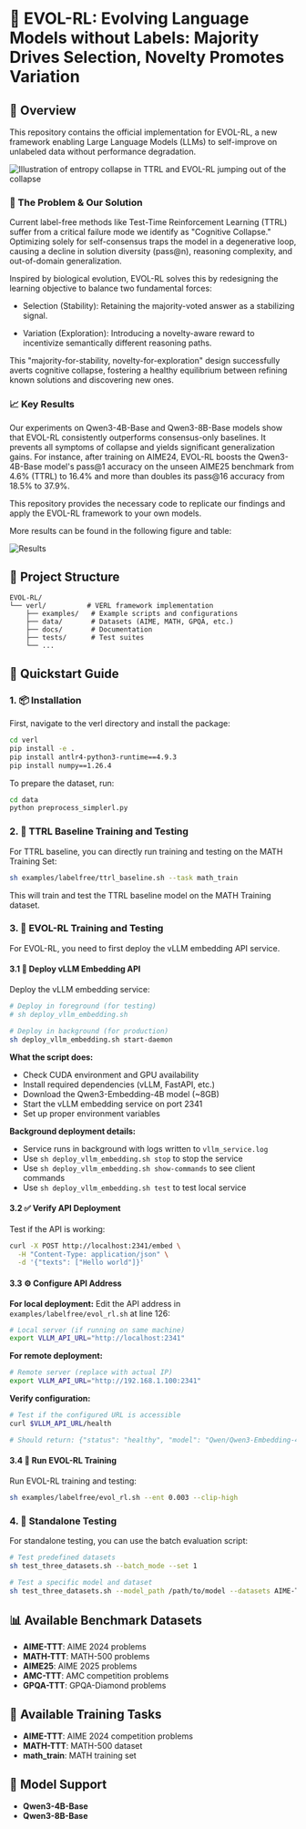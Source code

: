 # 🧬 EVOL-RL: Evolving Language Models without Labels: Majority Drives Selection, Novelty Promotes Variation

## 🧭 Overview

This repository contains the official implementation for EVOL-RL, a new framework enabling Large Language Models (LLMs) to self-improve on unlabeled data without performance degradation.

![Illustration of entropy collapse in TTRL and EVOL-RL jumping out of the collapse](assets/Figure1.png)

### 🧠 The Problem & Our Solution

Current label-free methods like Test-Time Reinforcement Learning (TTRL) suffer from a critical failure mode we identify as "Cognitive Collapse." Optimizing solely for self-consensus traps the model in a degenerative loop, causing a decline in solution diversity (pass@n), reasoning complexity, and out-of-domain generalization.

Inspired by biological evolution, EVOL-RL solves this by redesigning the learning objective to balance two fundamental forces:

- Selection (Stability): Retaining the majority-voted answer as a stabilizing signal.

- Variation (Exploration): Introducing a novelty-aware reward to incentivize semantically different reasoning paths.

This "majority-for-stability, novelty-for-exploration" design successfully averts cognitive collapse, fostering a healthy equilibrium between refining known solutions and discovering new ones.

### 📈 Key Results

Our experiments on Qwen3-4B-Base and Qwen3-8B-Base models show that EVOL-RL consistently outperforms consensus-only baselines. It prevents all symptoms of collapse and yields significant generalization gains. For instance, after training on AIME24, EVOL-RL boosts the Qwen3-4B-Base model's pass@1 accuracy on the unseen AIME25 benchmark from 4.6% (TTRL) to 16.4% and more than doubles its pass@16 accuracy from 18.5% to 37.9%.

This repository provides the necessary code to replicate our findings and apply the EVOL-RL framework to your own models.

More results can be found in the following figure and table:

![Results](assets/Figure2.jpg)

## 📁 Project Structure

```
EVOL-RL/
└── verl/          # VERL framework implementation
    ├── examples/   # Example scripts and configurations
    ├── data/       # Datasets (AIME, MATH, GPQA, etc.)
    ├── docs/       # Documentation
    ├── tests/      # Test suites
    └── ...
```

## 🚀 Quickstart Guide

### 1. 📦 Installation

First, navigate to the verl directory and install the package:

```bash
cd verl
pip install -e .
pip install antlr4-python3-runtime==4.9.3
pip install numpy==1.26.4
```

To prepare the dataset, run:  
```bash 
cd data  
python preprocess_simplerl.py  
```

### 2. 🎯 TTRL Baseline Training and Testing

For TTRL baseline, you can directly run training and testing on the MATH Training Set:

```bash
sh examples/labelfree/ttrl_baseline.sh --task math_train
```

This will train and test the TTRL baseline model on the MATH Training dataset.

### 3. 🧬 EVOL-RL Training and Testing

For EVOL-RL, you need to first deploy the vLLM embedding API service.

#### 3.1 🔧 Deploy vLLM Embedding API

Deploy the vLLM embedding service:

```bash
# Deploy in foreground (for testing)
# sh deploy_vllm_embedding.sh

# Deploy in background (for production)
sh deploy_vllm_embedding.sh start-daemon
```

**What the script does:**
- Check CUDA environment and GPU availability
- Install required dependencies (vLLM, FastAPI, etc.)
- Download the Qwen3-Embedding-4B model (~8GB)
- Start the vLLM embedding service on port 2341
- Set up proper environment variables

**Background deployment details:**
- Service runs in background with logs written to `vllm_service.log`
- Use `sh deploy_vllm_embedding.sh stop` to stop the service
- Use `sh deploy_vllm_embedding.sh show-commands` to see client commands
- Use `sh deploy_vllm_embedding.sh test` to test local service

#### 3.2 ✅ Verify API Deployment

Test if the API is working:

```bash
curl -X POST http://localhost:2341/embed \
  -H "Content-Type: application/json" \
  -d '{"texts": ["Hello world"]}'
```

#### 3.3 ⚙️ Configure API Address

**For local deployment:**
Edit the API address in `examples/labelfree/evol_rl.sh` at line 126:

```bash
# Local server (if running on same machine)
export VLLM_API_URL="http://localhost:2341"
```

**For remote deployment:**
```bash
# Remote server (replace with actual IP)
export VLLM_API_URL="http://192.168.1.100:2341"
```

**Verify configuration:**
```bash
# Test if the configured URL is accessible
curl $VLLM_API_URL/health

# Should return: {"status": "healthy", "model": "Qwen/Qwen3-Embedding-4B"}
```

#### 3.4 🏃 Run EVOL-RL Training

Run EVOL-RL training and testing:

```bash
sh examples/labelfree/evol_rl.sh --ent 0.003 --clip-high
```

### 4. 🧪 Standalone Testing

For standalone testing, you can use the batch evaluation script:

```bash
# Test predefined datasets
sh test_three_datasets.sh --batch_mode --set 1

# Test a specific model and dataset
sh test_three_datasets.sh --model_path /path/to/model --datasets AIME-TTT
```

## 📊 Available Benchmark Datasets

- **AIME-TTT**: AIME 2024 problems
- **MATH-TTT**: MATH-500 problems  
- **AIME25**: AIME 2025 problems
- **AMC-TTT**: AMC competition problems
- **GPQA-TTT**: GPQA-Diamond problems

## 🎯 Available Training Tasks

- **AIME-TTT**: AIME 2024 competition problems 
- **MATH-TTT**: MATH-500 dataset
- **math_train**: MATH training set 

## 🤖 Model Support

- **Qwen3-4B-Base**
- **Qwen3-8B-Base**
